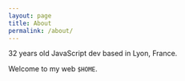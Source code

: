 ```yaml
---
layout: page
title: About
permalink: /about/
---
```


32 years old JavaScript dev based in Lyon, France.

Welcome to my web `$HOME`.
